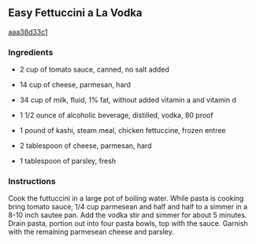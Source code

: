 ## Easy Fettuccini a La Vodka

[aaa38d33c1](http://www.food.com/recipe/easy-fettuccini-a-la-vodka-314964)

### Ingredients

 - 2 cup of tomato sauce, canned, no salt added

 - 14 cup of cheese, parmesan, hard

 - 34 cup of milk, fluid, 1% fat, without added vitamin a and vitamin d

 - 1 1/2 ounce of alcoholic beverage, distilled, vodka, 80 proof

 - 1 pound of kashi, steam meal, chicken fettuccine, frozen entree

 - 2 tablespoon of cheese, parmesan, hard

 - 1 tablespoon of parsley, fresh

### Instructions

Cook the futtuccini in a large pot of boiling water. While pasta is cooking bring tomato sauce, 1/4 cup parmesean and half and half to a simmer in a 8-10 inch sautee pan. Add the vodka stir and simmer for about 5 minutes. Drain pasta, portion out into four pasta bowls, top with the sauce. Garnish with the remaining parmesean cheese and parsley.